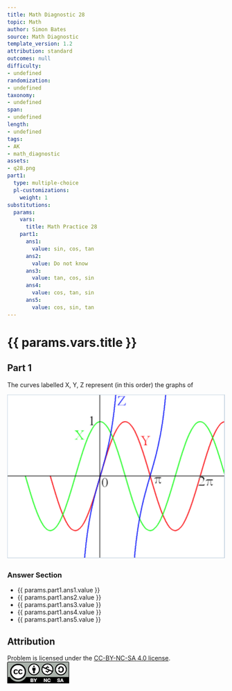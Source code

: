 ```yaml
---
title: Math Diagnostic 28
topic: Math
author: Simon Bates
source: Math Diagnostic
template_version: 1.2
attribution: standard
outcomes: null
difficulty:
- undefined
randomization:
- undefined
taxonomy:
- undefined
span:
- undefined
length:
- undefined
tags:
- AK
- math_diagnostic
assets:
- q28.png
part1:
  type: multiple-choice
  pl-customizations:
    weight: 1
substitutions:
  params:
    vars:
      title: Math Practice 28
    part1:
      ans1:
        value: sin, cos, tan
      ans2:
        value: Do not know
      ans3:
        value: tan, cos, sin
      ans4:
        value: cos, tan, sin
      ans5:
        value: cos, sin, tan
---
```

# {{ params.vars.title }}

## Part 1

The curves labelled X, Y, Z represent (in this order) the graphs of

![Graph X starts on the X axis, trends downward, then upward to y equals one. It completes two full cycles, ending on the X axis. Graph Y starts on the X axis, trends downward, then upward to y equals one. It completes one and a half cycles, ending at y equals one. Graph Z consists of two horizontal lines with a slight bend, starting at the origin and at pi on the X axis.](q28.png)

### Answer Section

- {{ params.part1.ans1.value }}
- {{ params.part1.ans2.value }}
- {{ params.part1.ans3.value }}
- {{ params.part1.ans4.value }}
- {{ params.part1.ans5.value }}

## Attribution

Problem is licensed under the [CC-BY-NC-SA 4.0 license](https://creativecommons.org/licenses/by-nc-sa/4.0/).<br> ![The Creative Commons 4.0 license requiring attribution-BY, non-commercial-NC, and share-alike-SA license.](https://raw.githubusercontent.com/firasm/bits/master/by-nc-sa.png)